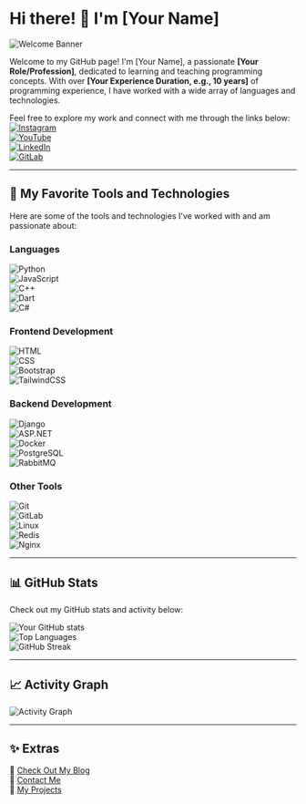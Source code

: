 # Hi there! 👋 I'm [Your Name]  
![Welcome Banner](https://via.placeholder.com/1200x200?text=Welcome+to+my+GitHub+Profile)  

Welcome to my GitHub page! I'm [Your Name], a passionate **[Your Role/Profession]**, dedicated to learning and teaching programming concepts. With over **[Your Experience Duration, e.g., 10 years]** of programming experience, I have worked with a wide array of languages and technologies.  

Feel free to explore my work and connect with me through the links below:  
[![Instagram](https://img.shields.io/badge/Instagram-%23E4405F.svg?style=for-the-badge&logo=instagram&logoColor=white)](https://instagram.com)  
[![YouTube](https://img.shields.io/badge/YouTube-%23FF0000.svg?style=for-the-badge&logo=youtube&logoColor=white)](https://youtube.com)  
[![LinkedIn](https://img.shields.io/badge/LinkedIn-%230A66C2.svg?style=for-the-badge&logo=linkedin&logoColor=white)](https://linkedin.com)  
[![GitLab](https://img.shields.io/badge/GitLab-%23FC6D26.svg?style=for-the-badge&logo=gitlab&logoColor=white)](https://gitlab.com)  

---

## 🚀 My Favorite Tools and Technologies  
Here are some of the tools and technologies I've worked with and am passionate about:  

### **Languages**  
![Python](https://img.shields.io/badge/Python-%233776AB.svg?style=for-the-badge&logo=python&logoColor=white)  
![JavaScript](https://img.shields.io/badge/JavaScript-%23F7DF1E.svg?style=for-the-badge&logo=javascript&logoColor=black)  
![C++](https://img.shields.io/badge/C++-%2300599C.svg?style=for-the-badge&logo=cplusplus&logoColor=white)  
![Dart](https://img.shields.io/badge/Dart-%230175C2.svg?style=for-the-badge&logo=dart&logoColor=white)  
![C#](https://img.shields.io/badge/C%23-%23239120.svg?style=for-the-badge&logo=csharp&logoColor=white)  

### **Frontend Development**  
![HTML](https://img.shields.io/badge/HTML-%23E34F26.svg?style=for-the-badge&logo=html5&logoColor=white)  
![CSS](https://img.shields.io/badge/CSS-%231572B6.svg?style=for-the-badge&logo=css3&logoColor=white)  
![Bootstrap](https://img.shields.io/badge/Bootstrap-%237952B3.svg?style=for-the-badge&logo=bootstrap&logoColor=white)  
![TailwindCSS](https://img.shields.io/badge/TailwindCSS-%2338B2AC.svg?style=for-the-badge&logo=tailwind-css&logoColor=white)  

### **Backend Development**  
![Django](https://img.shields.io/badge/Django-%23092E20.svg?style=for-the-badge&logo=django&logoColor=white)  
![ASP.NET](https://img.shields.io/badge/ASP.NET-%230081CB.svg?style=for-the-badge&logo=dotnet&logoColor=white)  
![Docker](https://img.shields.io/badge/Docker-%232496ED.svg?style=for-the-badge&logo=docker&logoColor=white)  
![PostgreSQL](https://img.shields.io/badge/PostgreSQL-%23336791.svg?style=for-the-badge&logo=postgresql&logoColor=white)  
![RabbitMQ](https://img.shields.io/badge/RabbitMQ-%23FF6600.svg?style=for-the-badge&logo=rabbitmq&logoColor=white)  

### **Other Tools**  
![Git](https://img.shields.io/badge/Git-%23F05032.svg?style=for-the-badge&logo=git&logoColor=white)  
![GitLab](https://img.shields.io/badge/GitLab-%23FC6D26.svg?style=for-the-badge&logo=gitlab&logoColor=white)  
![Linux](https://img.shields.io/badge/Linux-%23FCC624.svg?style=for-the-badge&logo=linux&logoColor=black)  
![Redis](https://img.shields.io/badge/Redis-%23DC382D.svg?style=for-the-badge&logo=redis&logoColor=white)  
![Nginx](https://img.shields.io/badge/Nginx-%23009639.svg?style=for-the-badge&logo=nginx&logoColor=white)  

---

## 📊 GitHub Stats  
Check out my GitHub stats and activity below:  

![Your GitHub stats](https://github-readme-stats.vercel.app/api?username=your-username&show_icons=true&theme=radical)  
![Top Languages](https://github-readme-stats.vercel.app/api/top-langs/?username=your-username&layout=compact&theme=radical)  
![GitHub Streak](https://github-readme-streak-stats.herokuapp.com/?user=your-username&theme=radical)  

---

## 📈 Activity Graph  
![Activity Graph](https://github-readme-activity-graph.cyclic.app/graph?username=your-username&theme=react-dark)  

---

## ✨ Extras  
🔗 [Check Out My Blog](#)  
📧 [Contact Me](mailto:your-email@example.com)  
📂 [My Projects](#)  
